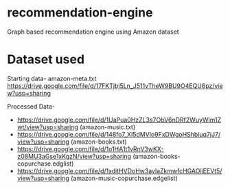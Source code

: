 # recommendation-engine
Graph based recommendation engine using Amazon dataset

# Dataset used

Starting data- amazon-meta.txt
https://drive.google.com/file/d/17FKTjbj5Ln_J511vTheW9BU9O4EQU6pz/view?usp=sharing

Processed Data- 
- https://drive.google.com/file/d/1UaPua0HzZL3s7ObV6nDRf2WuyWlm1Zwt/view?usp=sharing (amazon-music.txt)
- https://drive.google.com/file/d/148fo7_XI5dMVlo9FxDWgoHShbluq7jJ7/view?usp=sharing (amazon-books.txt)
- https://drive.google.com/file/d/1o1HA1t1vRnV3wKX-z08MU3aGse1xKgzN/view?usp=sharing (amazon-books-copurchase.edglist)
- https://drive.google.com/file/d/1xditHVDoHw3aylaZkmwfcHGAOliEEVt5/view?usp=sharing (amazon-music-copurchase.edgelist)
